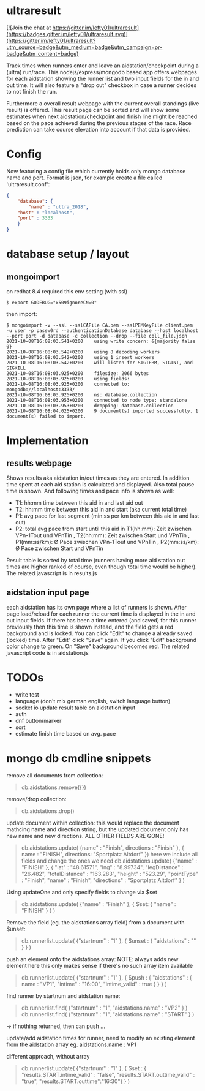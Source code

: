 # ultraresult

<!-- 
[![Build Status](https://travis-ci.org/lefty01/ultraresult.svg?branch=leaderboard)](https://travis-ci.org/lefty01/ultraresult)
-->

[![Join the chat at https://gitter.im/lefty01/ultraresult](https://badges.gitter.im/lefty01/ultraresult.svg)](https://gitter.im/lefty01/ultraresult?utm_source=badge&utm_medium=badge&utm_campaign=pr-badge&utm_content=badge)


Track times when runners enter and leave an aidstation/checkpoint during a (ultra) run/race.
This nodejs/express/mongodb based app offers webpages for each aidstation showing the runner list and two input fields for the in and out time.
It will also feature a "drop out" checkbox in case a runner decides to not finish the run.

Furthermore a overall result webpage with the current overall standings (live result) is offered.
This result page can be sorted and will show some estimates when next aidstation/checkpoint and finish line might be reached based on the
pace achieved during the previous stages of the race.
Race prediction can take course elevation into account if that data is provided.


# Config
Now featuring a config file which currently holds only mongo database name and port.
Format is json, for example create a file called 'ultraresult.conf':
```json
{
    "database": {
        "name" : "ultra_2018",
	"host" : "localhost",
	"port" : 3333
    }
}
```

# database setup / layout

## mongoimport
on redhat 8.4 required this env setting (with ssl)

```
$ export GODEBUG="x509ignoreCN=0"
```

then import:

```
$ mongoimport -v --ssl --sslCAFile CA.pem --sslPEMKeyFile client.pem  -u user -p passw0rd --authenticationDatabase database --host localhost --port port -d database -c collection --drop --file coll_file.json
2021-10-08T16:08:03.541+0200	using write concern: &{majority false 0}
2021-10-08T16:08:03.542+0200	using 8 decoding workers
2021-10-08T16:08:03.542+0200	using 1 insert workers
2021-10-08T16:08:03.542+0200	will listen for SIGTERM, SIGINT, and SIGKILL
2021-10-08T16:08:03.925+0200	filesize: 2066 bytes
2021-10-08T16:08:03.925+0200	using fields:
2021-10-08T16:08:03.925+0200	connected to: mongodb://localhost:3333/
2021-10-08T16:08:03.925+0200	ns: database.collection
2021-10-08T16:08:03.953+0200	connected to node type: standalone
2021-10-08T16:08:03.953+0200	dropping: database.collection
2021-10-08T16:08:04.025+0200	9 document(s) imported successfully. 1 document(s) failed to import.
```


# Implementation
## results webpage
Shows results aka aidstation in/out times as they are entered.
In addition time spent at each aid station is calculated and displayed. Also total pause time is shown.
And following times and pace info is shown as well:
* T1: hh:mm time between this aid in and last aid out
* T2: hh:mm time between this aid in and start (aka current total time)
* P1: avg pace for last segment (min:ss per km between this aid in and last out)
* P2: total avg pace from start until this aid in
T1(hh:mm): Zeit zwischen VPn-1Tout und VPnTin ,   T2(hh:mm): Zeit zwischen Start und VPnTin ,   P1(mm:ss/km): Ø Pace zwischen VPn-1Tout und VPnTin ,   P2(mm:ss/km): Ø Pace zwischen Start und VPnTin

Result table is sorted by total time (runners having more aid station out times are higher ranked of course, even though total time would be higher).
The related javascript is in results.js


## aidstation input page
each aidstation has its own page where a list of runners is shown.
After page load/reload for each runner the current time is displayed in the in and out input fields.
If there has been a time entered (and saved) for this runner previously then this time is shown instead, and the field gets a red background and is locked.
You can click "Edit" to change a already saved (locked) time. After "Edit" click "Save" again. If you click "Edit" background color change to green. On "Save" background becomes red.
The related javascript code is in aidstation.js




# TODOs
* write test
* language (don't mix german english, switch language button)
* socket io update result table on aidstation input
* auth
* dnf button/marker
* sort
* estimate finish time based on avg. pace

# mongo db cmdline snippets

remove all documents from collection:
> db.aidstations.remove({})

remove/drop collection:
> db.aidstations.drop()

update document within collection:
this would replace the document mathcing name and direction string, but the updated document only has new name and new directions. ALL OTHER FIELDS ARE GONE!
> db.aidstations.update( {name" : "Finish", directions : "Finish" }, { name : "FINISH", directions: "Sportplatz Altdorf" })
here we include all fields and change the ones we need
> db.aidstations.update( {"name" : "FINISH" }, { "lat" : "48.61571", "lng" : "8.99734", "legDistance" : "26.482", "totalDistance" : "163.283", "height" : "523.29", "pointType" : "Finish", "name" : "Finish", "directions" : "Sportplatz Altdorf" } )

Using updateOne and only specify fields to change via $set
> db.aidstations.update( {"name" : "Finish" }, { $set: { "name" : "FINISH" } } )


Remove the field (eg. the aidstations array field)  from a document with $unset:
> db.runnerlist.update( {"startnum" : "1" }, { $unset : { "aidstations" : "" } }  )

push an element onto the aidstations array: NOTE: always adds new element
here this only makes sense if there's no such array item available 
> db.runnerlist.update( {"startnum" : "1" }, { $push : { "aidstations" : { name : "VP1", "intime" : "16:00", "intime_valid" : true } } } )


find runner by startnum and aidstation name:
> db.runnerlist.find( {"startnum" : "1", "aidstations.name" : "VP2" }  )
> db.runnerlist.find( {"startnum" : "1", "aidstations.name" : "START" }  )

-> if nothing returned, then can push ...

update/add aidstation times for runner, need to modify an existing element from the aidstation array
eg. aidstations.name : VP1



different approach, without array 
> db.runnerlist.update( {"startnum" : "1" }, { $set : { "results.START.intime_valid" : "false", "results.START.outtime_valid" : "true", "results.START.outtime":"16:30"} } )

